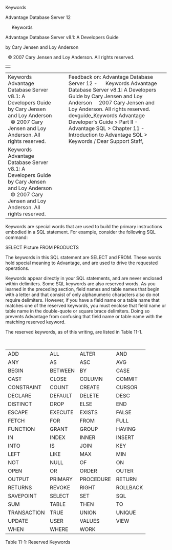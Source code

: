 Keywords




Advantage Database Server 12  

     Keywords

Advantage Database Server v8.1: A Developers Guide

by Cary Jensen and Loy Anderson

  © 2007 Cary Jensen and Loy Anderson. All rights reserved.

|  |
| --- |
|  |

|  |  |  |  |  |
| --- | --- | --- | --- | --- |
| Keywords  Advantage Database Server v8.1: A Developers Guide  by Cary Jensen and Loy Anderson    © 2007 Cary Jensen and Loy Anderson. All rights reserved. |  |  | Feedback on: Advantage Database Server 12 -      Keywords Advantage Database Server v8.1: A Developers Guide by Cary Jensen and Loy Anderson     2007 Cary Jensen and Loy Anderson. All rights reserved. devguide\_Keywords Advantage Developer's Guide > Part II - Advantage SQL > Chapter 11 - Introduction to Advantage SQL > Keywords / Dear Support Staff, |  |
| Keywords  Advantage Database Server v8.1: A Developers Guide  by Cary Jensen and Loy Anderson    © 2007 Cary Jensen and Loy Anderson. All rights reserved. |  |  |  |  |

Keywords are special words that are used to build the primary instructions embodied in a SQL statement. For example, consider the following SQL command:

SELECT Picture FROM PRODUCTS

The keywords in this SQL statement are SELECT and FROM. These words hold special meaning to Advantage, and are used to drive the requested operations.

Keywords appear directly in your SQL statements, and are never enclosed within delimiters. Some SQL keywords are also reserved words. As you learned in the preceding section, field names and table names that begin with a letter and that consist of only alphanumeric characters also do not require delimiters. However, if you have a field name or a table name that matches one of the reserved keywords, you must enclose that field name or table name in the double-quote or square brace delimiters. Doing so prevents Advantage from confusing that field name or table name with the matching reserved keyword.

The reserved keywords, as of this writing, are listed in Table 11-1.

 

|  |  |  |  |
| --- | --- | --- | --- |
| ADD | ALL | ALTER | AND |
| ANY | AS | ASC | AVG |
| BEGIN | BETWEEN | BY | CASE |
| CAST | CLOSE | COLUMN | COMMIT |
| CONSTRAINT | COUNT | CREATE | CURSOR |
| DECLARE | DEFAULT | DELETE | DESC |
| DISTINCT | DROP | ELSE | END |
| ESCAPE | EXECUTE | EXISTS | FALSE |
| FETCH | FOR | FROM | FULL |
| FUNCTION | GRANT | GROUP | HAVING |
| IN | INDEX | INNER | INSERT |
| INTO | IS | JOIN | KEY |
| LEFT | LIKE | MAX | MIN |
| NOT | NULL | OF | ON |
| OPEN | OR | ORDER | OUTER |
| OUTPUT | PRIMARY | PROCEDURE | RETURN |
| RETURNS | REVOKE | RIGHT | ROLLBACK |
| SAVEPOINT | SELECT | SET | SQL |
| SUM | TABLE | THEN | TO |
| TRANSACTION | TRUE | UNION | UNIQUE |
| UPDATE | USER | VALUES | VIEW |
| WHEN | WHERE | WORK |  |

Table 11-1: Reserved Keywords